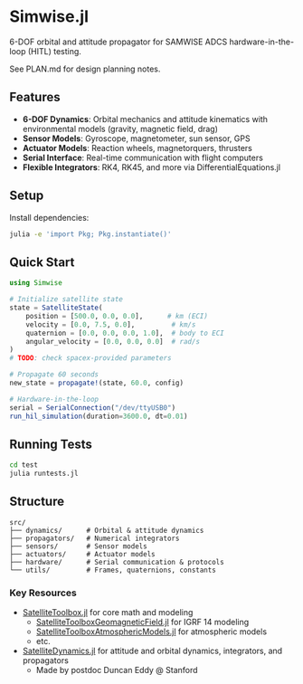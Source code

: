 # Simwise.jl

6-DOF orbital and attitude propagator for SAMWISE ADCS hardware-in-the-loop (HITL) testing.

See PLAN.md for design planning notes. 

## Features

- **6-DOF Dynamics**: Orbital mechanics and attitude kinematics with environmental models (gravity, magnetic field, drag)
- **Sensor Models**: Gyroscope, magnetometer, sun sensor, GPS
- **Actuator Models**: Reaction wheels, magnetorquers, thrusters
- **Serial Interface**: Real-time communication with flight computers
- **Flexible Integrators**: RK4, RK45, and more via DifferentialEquations.jl

## Setup

Install dependencies:

```bash
julia -e 'import Pkg; Pkg.instantiate()'
```

## Quick Start

```julia
using Simwise

# Initialize satellite state
state = SatelliteState(
    position = [500.0, 0.0, 0.0],      # km (ECI)
    velocity = [0.0, 7.5, 0.0],         # km/s
    quaternion = [0.0, 0.0, 0.0, 1.0],  # body to ECI
    angular_velocity = [0.0, 0.0, 0.0]  # rad/s
)
# TODO: check spacex-provided parameters

# Propagate 60 seconds
new_state = propagate!(state, 60.0, config)

# Hardware-in-the-loop
serial = SerialConnection("/dev/ttyUSB0")
run_hil_simulation(duration=3600.0, dt=0.01)
```

## Running Tests

```bash
cd test
julia runtests.jl
```

## Structure

```
src/
├── dynamics/      # Orbital & attitude dynamics
├── propagators/   # Numerical integrators
├── sensors/       # Sensor models
├── actuators/     # Actuator models
├── hardware/      # Serial communication & protocols
└── utils/         # Frames, quaternions, constants
```

### Key Resources
- [SatelliteToolbox.jl](https://github.com/JuliaSpace/SatelliteToolbox.jl/tree/master?tab=readme-ov-file) for core math and modeling
    - [SatelliteToolboxGeomagneticField.jl](https://github.com/JuliaSpace/SatelliteToolboxGeomagneticField.jl) for IGRF 14 modeling
    - [SatelliteToolboxAtmosphericModels.jl](https://github.com/JuliaSpace/SatelliteToolboxAtmosphericModels.jl) for atmospheric models
    - etc.
- [SatelliteDynamics.jl](https://sisl.github.io/SatelliteDynamics.jl/latest/) for attitude and orbital dynamics, integrators, and propagators
    - Made by postdoc Duncan Eddy @ Stanford